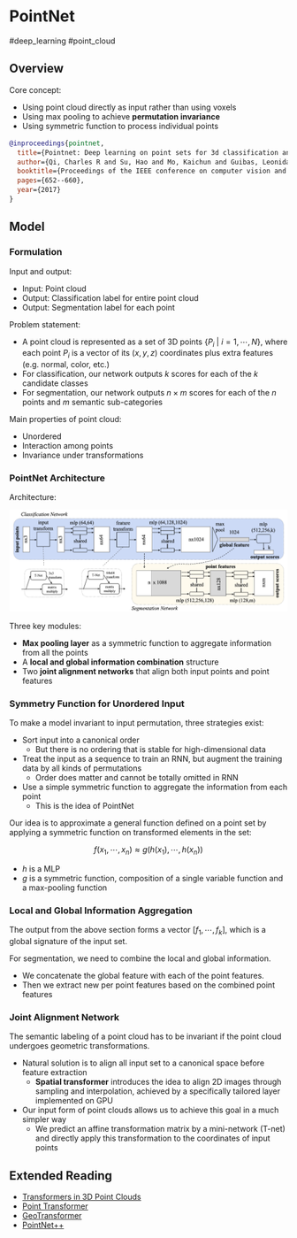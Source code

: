 # PointNet

#deep_learning #point_cloud

## Overview

Core concept:

- Using point cloud directly as input rather than using voxels
- Using max pooling to achieve **permutation invariance**
- Using symmetric function to process individual points


```bibtex
@inproceedings{pointnet,
  title={Pointnet: Deep learning on point sets for 3d classification and segmentation},
  author={Qi, Charles R and Su, Hao and Mo, Kaichun and Guibas, Leonidas J},
  booktitle={Proceedings of the IEEE conference on computer vision and pattern recognition},
  pages={652--660},
  year={2017}
}
```

## Model

### Formulation

Input and output: 

- Input: Point cloud
- Output: Classification label for entire point cloud 
- Output: Segmentation label for each point



Problem statement:

- A point cloud is represented as a set of 3D points $\{P_i \ | \ i=1, \cdots, N\}$, where each point $P_i$ is a vector of its $(x, y, z)$ coordinates plus extra features (e.g. normal, color, etc.)
- For classification, our network outputs $k$ scores for each of the $k$ candidate classes
- For segmentation, our network outputs $n \times m$ scores for each of the $n$ points and $m$ semantic sub-categories


Main properties of point cloud:

- Unordered
- Interaction among points
- Invariance under transformations


### PointNet Architecture


Architecture: 

![PointNet Architecture](pointnet_asset/pointnet_architecture.png ':size=99%')

Three key modules:

- **Max pooling layer** as a symmetric function to aggregate information from all the points
- A **local and global information combination** structure
- Two **joint alignment networks** that align both input points and point features


### Symmetry Function for Unordered Input

To make a model invariant to input permutation, three strategies exist:

- Sort input into a canonical order
  - But there is no ordering that is stable for high-dimensional data
- Treat the input as a sequence to train an RNN, but augment the training data by all kinds of permutations
  - Order does matter and cannot be totally omitted in RNN
- Use a simple symmetric function to aggregate the information from each point
  - This is the idea of PointNet

Our idea is to approximate a general function defined on a point set by applying a symmetric function on transformed elements in the set:

$$
f(x_1,\cdots,x_n) \approx g(h(x_1),\cdots,h(x_n))
$$

- $h$ is a MLP
- $g$ is a symmetric function, composition of a single variable function and a max-pooling function


### Local and Global Information Aggregation

The output from the above section forms a vector $[f_1, \cdots, f_k]$, which is a global signature of the input set.

For segmentation, we need to combine the local and global information.

- We concatenate the global feature with each of the point features.
- Then we extract new per point features based on the combined point features


### Joint Alignment Network

The semantic labeling of a point cloud has to be invariant if the point cloud undergoes geometric transformations.

- Natural solution is to align all input set to a canonical space before feature extraction
  - **Spatial transformer** introduces the idea to align 2D images through sampling and interpolation, achieved by a specifically tailored layer implemented on GPU
- Our input form of point clouds allows us to achieve this goal in a much simpler way
  - We predict an affine transformation matrix by a mini-network (T-net) and directly apply this transformation to the coordinates of input points









## Extended Reading

- [Transformers in 3D Point Clouds](https://arxiv.org/pdf/2205.07417)
- [Point Transformer](https://openaccess.thecvf.com/content/ICCV2021/html/Zhao_Point_Transformer_ICCV_2021_paper.html?ref=;)
- [GeoTransformer](https://arxiv.org/abs/2308.03768)
- [PointNet++](https://arxiv.org/abs/1706.02413)


















